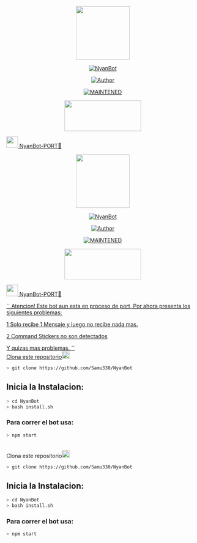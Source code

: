 <p align="center">
<img src="./src/assistant.jpg" width="140" height="140"/>
</p>
<p align="center">
<a href="#"><img title="NyanBot" src="https://img.shields.io/badge/🐬𝑵𝒚𝒂𝒏𝑩𝒐𝒕-PORT | 🔥𝗦𝗮𝗺𝘂𝟯𝟯𝟬🔥 | Sᥲm ყ Pᥱrrყ🥀-black?colorA=%23ff0000&colorB=%23000000&style=for-the-badge"></a>
</p>
<p align="center">
<a href="https://github.com/Samu330"><img title="Author" src="https://img.shields.io/badge/author-Samu330-green?colorA=%00ff00style=for-the-badge&logo=github"></a>
</p>
<p align="center">
<a href="#"><img title="MAINTENED" src="https://img.shields.io/badge/MAINTENED-YES-blue?colorA=%23ff0000&colorB=%230000ff&style=for-the-badge"</a>
</p>
<p align="center">
<img src="https://www.crackingpro.com/uploads/team_VIP.gif" width="200" height="80"/>
</p>
<img src="https://i.imgur.com/n1zo2wL.gif" width="30" height="30"/> NyanBot-PORT🐬
</p>
<p align="center">
<img src="./src/assistant.jpg" width="140" height="140"/>
</p>
<p align="center">
<a href="#"><img title="NyanBot" src="https://img.shields.io/badge/🐬𝑵𝒚𝒂𝒏𝑩𝒐𝒕-PORT | 🔥𝗦𝗮𝗺𝘂𝟯𝟯𝟬🔥 | Sᥲm ყ Pᥱrrყ🥀-black?colorA=%23ff0000&colorB=%23000000&style=for-the-badge"></a>
</p>
<p align="center">
<a href="https://github.com/Samu330"><img title="Author" src="https://img.shields.io/badge/author-Samu330-green?colorA=%00ff00style=for-the-badge&logo=github"></a>
</p>
<p align="center">
<a href="#"><img title="MAINTENED" src="https://img.shields.io/badge/MAINTENED-YES-blue?colorA=%23ff0000&colorB=%230000ff&style=for-the-badge"</a>
</p>
<p align="center">
<img src="https://www.crackingpro.com/uploads/team_VIP.gif" width="200" height="80"/>
</p>
<img src="https://i.imgur.com/n1zo2wL.gif" width="30" height="30"/> NyanBot-PORT🐬
</p>
``
Atencion! Este bot aun esta en proceso de port, Por ahora presenta los siguientes problemas:

1 Solo recibe 1 Mensaje y luego no recibe nada mas.

2 Command Stickers no son detectados

Y quizas mas problemas.
``
<br />
    Clona este repositorio</h3><img src="https://raw.githubusercontent.com/othneildrew/Best-README-Template/master/images/logo.png" alt="Logo" width="20" height="20">
  </a>

```bash
> git clone https://github.com/Samu330/NyanBot
```

## Inicia la Instalacion:

```bash
> cd NyanBot
> bash install.sh
```

### Para correr el bot usa:
```bash
> npm start
```
<br />
    Clona este repositorio</h3><img src="https://raw.githubusercontent.com/othneildrew/Best-README-Template/master/images/logo.png" alt="Logo" width="20" height="20">
  </a>

```bash
> git clone https://github.com/Samu330/NyanBot
```

## Inicia la Instalacion:

```bash
> cd NyanBot
> bash install.sh
```

### Para correr el bot usa:
```bash
> npm start
```


